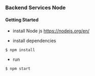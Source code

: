 ### Backend Services Node

#### Getting Started
- install Node js https://nodejs.org/en/

- install dependencies

```shell
$ npm install
```

- run
```shell
$ npm start
```